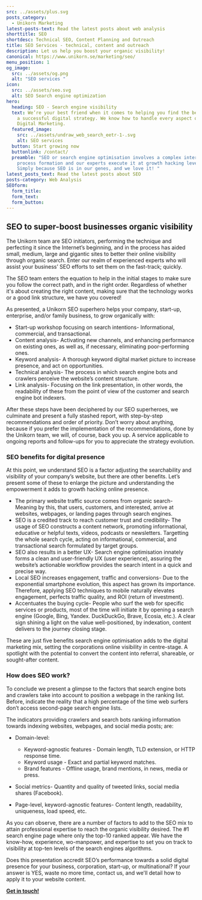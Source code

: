 ```yaml
---
src: ../assets/plus.svg
posts_category:
  - Unikorn Marketing
latest-posts-text: Read the latest posts about web analysis
shorttitle: SEO
shortdesc: Technical SEO, Content Planning and Outreach
title: SEO Services - technical, content and outreach
description: Let us help you boost your organic visibility!
canonical: https://www.unikorn.se/marketing/seo/
menu_position: 1
og_image:
  src: ../assets/og.png
  alt: "SEO services "
icon:
  src: ../assets/seo.svg
  alt: SEO Search engine optimization
hero:
  heading: SEO - Search engine visibility
  text: We’re your best friend when it comes to helping you find the best path to
    a successful digital strategy. We know how to handle every aspect of your
    Digital Marketing.
  featured_image:
    src: ../assets/undraw_web_search_eetr-1-.svg
    alt: SEO services
  button: Start growing now
  buttonlink: /contact/
  preamble: "SEO or search engine optimisation involves a complex intertwined
    process formation and our experts execute it at growth hacking levels.
    Simply because SEO is in our genes, and we love it! "
latest_posts_text: Read the latest posts about SEO
posts-category: Web Analysis
SEOform: 
  form_title: 
  form_text: 
  form_button: 
---
```

## SEO to super-boost businesses organic visibility

The Unikorn team are SEO initiators, performing the technique and perfecting it since the Internet’s beginning, and in the process has aided small, medium, large and gigantic sites to better their online visibility through organic search. Enter our realm of experienced experts who will assist your business’ SEO efforts to set them on the fast-track; quickly.

The SEO team enters the equation to help in the initial stages to make sure you follow the correct path, and in the right order. Regardless of whether it's about creating the right content, making sure that the technology works or a good link structure, we have you covered!

As presented, a Unikorn SEO superhero helps your company, start-up, enterprise, and/or family business, to grow organically with:

* Start-up workshop focusing on search intentions- Informational, commercial, and transactional.
* Content analysis- Activating new channels, and enhancing performance on existing ones, as well as, if necessary, eliminating poor-performing ones.
* Keyword analysis- A thorough keyword digital market picture to increase presence, and act on opportunities.
* Technical analysis- The process in which search engine bots and crawlers perceive the website’s content structure.
* Link analysis- Focusing on the link presentation, in other words, the readability of these from the point of view of the customer and search engine bot indexers.

After these steps have been deciphered by our SEO superheroes, we culminate and present a fully stashed report, with step-by-step recommendations and order of priority. Don’t worry about anything, because if you prefer the implementation of the recommendations, done by the Unikorn team, we will, of course, back you up. A service applicable to ongoing reports and follow-ups for you to appreciate the strategy evolution.

### SEO benefits for digital presence

At this point, we understand SEO is a factor adjusting the searchability and visibility of your company’s website, but there are other benefits. Let’s present some of these to enlarge the picture and understanding the empowerment it adds to growth hacking online presence.

* The primary website traffic source comes from organic search- Meaning by this, that users, customers, and interested, arrive at websites, webpages, or landing pages through search engines.
* SEO is a credited track to reach customer trust and credibility- The usage of SEO constructs a content network, promoting informational, educative or helpful texts, videos, podcasts or newsletters. Targetting the whole search cycle, acting on informational, commercial, and transactional search formulated by target groups.
* SEO also results in a better UX- Search engine optimisation innately forms a clean and user-friendly UX (user experience), assuring the website’s actionable workflow provides the search intent in a quick and precise way.
* Local SEO increases engagement, traffic and conversions- Due to the exponential smartphone evolution, this aspect has grown its importance. Therefore, applying SEO techniques to mobile naturally elevates engagement, perfects traffic quality, and ROI (return of investment).
* Accentuates the buying cycle- People who surf the web for specific services or products, most of the time will initiate it by opening a search engine (Google, Bing, Yandex. DuckDuckGo, Brave, Ecosia, etc.). A clear sign shining a light on the value well-positioned, by indexation, content delivers to the journey closing stage.

These are just five benefits search engine optimisation adds to the digital marketing mix, setting the corporations online visibility in centre-stage. A spotlight with the potential to convert the content into referral, shareable, or sought-after content.

### How does SEO work?

To conclude we present a glimpse to the factors that search engine bots and crawlers take into account to position a webpage in the ranking list. Before, indicate the reality that a high percentage of the time web surfers don’t access second-page search engine lists.

The indicators providing crawlers and search bots ranking information towards indexing websites, webpages, and social media posts; are:

* Domain-level:

  * Keyword-agnostic features - Domain length, TLD extension, or HTTP response time.
  * Keyword usage - Exact and partial keyword matches.
  * Brand features - Offline usage, brand mentions, in news, media or press.
* Social metrics- Quantity and quality of tweeted links, social media shares (Facebook).
* Page-level, keyword-agnostic features- Content length, readability, uniqueness, load speed, etc.

As you can observe, there are a number of factors to add to the SEO mix to attain professional expertise to reach the organic visibility desired. The #1 search engine page where only the top-10 ranked appear. We have the know-how, experience, wo-manpower, and expertise to set you on track to visibility at top-ten levels of the search engines algorithms.

Does this presentation accredit SEO’s performance towards a solid digital presence for your business, corporation, start-up, or multinational? If your answer is YES, waste no more time, contact us, and we'll detail how to apply it to your website content.

**[Get in touch!](/contact)**